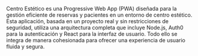 Centro Estético es una Progressive Web App (PWA) diseñada para la gestión eficiente de reservas y pacientes en un entorno de centro estético. Esta aplicación, basada en un proyecto real y sin restricciones de seguridad, utiliza una arquitectura completa que incluye Node.js, Auth0 para la autenticación y React para la interfaz de usuario. Todo ello se integra de manera cohesionada para ofrecer una experiencia de usuario fluida y segura.
